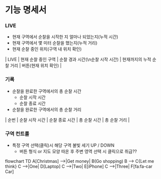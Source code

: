 # 기능 명세서


### LIVE
* 현재 구역에서 순찰을 시작한 지 얼마나 되었는지(누적 시간)
* 현재 구역에서 몇 미터 순찰을 했는지(누적 거리)
* 현재 순찰 중인 위치(구역 내 위치 확인)

| LIVE | 현재 순찰 중인 구역 | 순찰 경과 시간(\n순찰 시작 시간) | 현재까지의 누적 순찰 거리 | 버튼(현재 위치 확인) |

### 기록
* 순찰을 완료한 구역에서의 총 순찰 시간
  * 순찰 시작 시간
  * 순찰 종료 시간
* 순찰을 완료한 구역에서의 총 순찰 거리

| 순번 | 순찰 시작 시간 | 순찰 종료 시간 | 총 순찰 시간 | 총 순찰 거리 |

### 구역 컨트롤
* 특정 구역 선택(클릭)시 해당 구역 불빛 세기 UP / DOWN
  * 버튼 형식 or 지도 모양 따온 후 주변 영역 선택 시 클릭으로 취급??


flowchart TD
A[Christmas] -->|Get money| B(Go shopping)
B --> C{Let me think}
C -->|One| D[Laptop]
C -->|Two| E[iPhone]
C -->|Three| F[fa:fa-car Car]
  